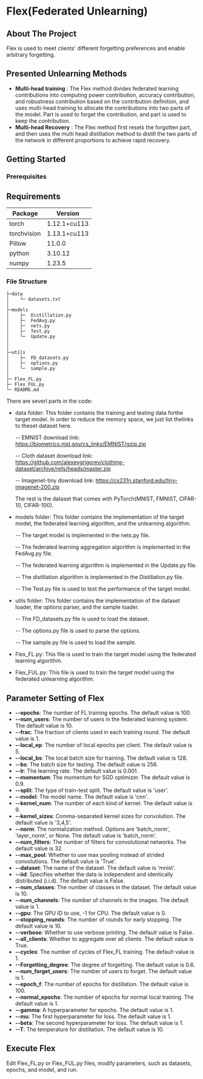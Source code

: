 # Flex(Federated Unlearning)
## About The Project
Flex is used to meet clients' different forgetting preferences and enable arbitrary forgetting.
## Presented Unlearning Methods
- **Multi-head training** : The Flex method divides federated learning contributions into computing
power contribution, accuracy contribution, and robustness contribution based on
the contribution definition, and uses multi-head training to allocate the
contributions into two parts of the model. Part is used to forget the contribution, and part is used to keep 
the contribution.
- **Multi-head Recovery** : The Flex method first resets the forgotten part, and then uses the multi head distillation method 
to distill the two parts of the network in different proportions to achieve rapid recovery.


## Getting Started
### Prerequisites
## Requirements
| Package     | Version      |
|-------------|--------------|
| torch       | 1.12.1+cu113 |
| torchvision | 1.13.1+cu113 |
| Pillow      | 11.0.0       |
| python      | 3.10.12      |
| numpy       | 1.23.5       |

### File Structure
```
├─data
│    └─ datasets.txt
│      
├─models
│    ├─  Distillation.py
│    ├─  FedAvg.py
│    ├─  nets.py
│    ├─  Test.py
│    └─  Update.py
│ 
│          
├─utils
│    ├─  FD_datasets.py
│    ├─  options.py
│    └─  sample.py
│    
├─ Flex_FL.py
├─ Flex_FUL.py
└─ README.md
```
There are severl parts in the code:
- data folder: This folder contains the training and testing data forthe target model. In order to reduce the memory space, we just list thelinks to theset dataset here.

    -- EMNIST download link: https://biometrics.nist.gov/cs_links/EMNIST/gzip.zip
    
    -- Cloth dataset download link: https://github.com/alexeygrigorev/clothing-dataset/archive/refs/heads/master.zip
    
    -- Imagenet-tiny download link: https://cs231n.stanford.edu/tiny-imagenet-200.zip
    
    The rest is the dataset that comes with PyTorch(MNIST, FMNIST, CIFAR-10, CIFAR-100).
             
- models folder: This folder contains the implementation of the target model, the federated learning algorithm, and the unlearning algorithm. 

  -- The target model is implemented in the nets.py file. 
  
  -- The federated learning aggregation algorithm is implemented in the FedAvg.py file. 
  
  -- The federated learning algorithm is implemented in the Update.py file. 

  -- The distillation algorithm is implemented in the Distillation.py file. 

  -- The Test.py file is used to test the performance of the target model.

- utils folder: This folder contains the implementation of the dataset loader, the options parser, and the sample loader. 

  -- The FD_datasets.py file is used to load the dataset. 

  -- The options.py file is used to parse the options. 

  -- The sample.py file is used to load the sample.
- Flex_FL.py: This file is used to train the target model using the federated learning algorithm.
- Flex_FUL.py: This file is used to train the target model using the federated unlearning algorithm.

## Parameter Setting of Flex
- **--epochs**: The number of FL training epochs. The default value is 100.
- **--num_users**: The number of users in the federated learning system. The default value is 10.
- **--frac**: The fraction of clients used in each training round. The default value is 1.
- **--local_ep**: The number of local epochs per client. The default value is 5.
- **--local_bs**: The local batch size for training. The default value is 128.
- **--bs**: The batch size for testing. The default value is 256.
- **--lr**: The learning rate. The default value is 0.001.
- **--momentum**: The momentum for SGD optimizer. The default value is 0.9.
- **--split**: The type of train-test split. The default value is 'user'.
- **--model**: The model name. The default value is 'cnn'.
- **--kernel_num**: The number of each kind of kernel. The default value is 9.
- **--kernel_sizes**: Comma-separated kernel sizes for convolution. The default value is '3,4,5'.
- **--norm**: The normalization method. Options are 'batch_norm', 'layer_norm', or None. The default value is 'batch_norm'.
- **--num_filters**: The number of filters for convolutional networks. The default value is 32.
- **--max_pool**: Whether to use max pooling instead of strided convolutions. The default value is 'True'.
- **--dataset**: The name of the dataset. The default value is 'mnist'.
- **--iid**: Specifies whether the data is independent and identically distributed (i.i.d). The default value is False.
- **--num_classes**: The number of classes in the dataset. The default value is 10.
- **--num_channels**: The number of channels in the images. The default value is 1.
- **--gpu**: The GPU ID to use, -1 for CPU. The default value is 0.
- **--stopping_rounds**: The number of rounds for early stopping. The default value is 10.
- **--verbose**: Whether to use verbose printing. The default value is False.
- **--all_clients**: Whether to aggregate over all clients. The default value is True.
- **--cycles**: The number of cycles of Flex_FL training. The default value is 1.
- **--Forgetting_degree**: The degree of forgetting. The default value is 0.6.
- **--num_forget_users**: The number of users to forget. The default value is 1.
- **--epoch_f**: The number of epochs for distillation. The default value is 100.
- **--normal_epochs**: The number of epochs for normal local training. The default value is 1.
- **--gamma**: A hyperparameter for epochs. The default value is 1.
- **--mu**: The first hyperparameter for loss. The default value is 1.
- **--beta**: The second hyperparameter for loss. The default value is 1.
- **--T**: The temperature for distillation. The default value is 10.

## Execute Flex
Edit Flex_FL.py or Flex_FUL.py files, modify parameters, such as datasets, epochs, and model, and run.


